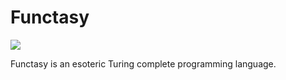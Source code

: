 # Functasy

![](https://api.travis-ci.org/Hakerh400/functasy.svg?branch=master)

Functasy is an esoteric Turing complete programming language.